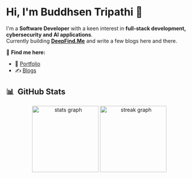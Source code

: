 # Hi, I'm Buddhsen Tripathi 👋

I'm a **Software Developer** with a keen interest in **full-stack development, cybersecurity and AI applications**.  
Currently building [**DeepFind.Me**](https://deepfind.me) and write a few blogs here and there.

🔗 **Find me here:**  
- 🚀 [Portfolio](https://www.buddhsentripathi.com)  
- ✍️ [Blogs](https://www.buddhsentripathi.com/blogs)  

## 📊 &nbsp;GitHub Stats

<div align="center">
  <img src="https://github-readme-stats.vercel.app/api?username=buddhsen-tripathi&theme=dark" height="180" alt="stats graph"  />
  <img src="https://streak-stats.demolab.com?user=buddhsen-tripathi&locale=en&mode=daily&theme=gruvbox&hide_border=false&border_radius=5&order=3" height="180" alt="streak graph" />
</div>
